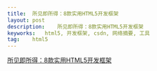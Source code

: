 ```yaml
---
title:  所见即所得：8款实用HTML5开发框架
layout: post
description:    所见即所得：8款实用HTML5开发框架
keyworks:   html5, 开发框架, csdn, 网络摘要, 工具
tag:    html5
---
```


[所见即所得：8款实用HTML5开发框架](http://www.csdn.net/article/2013-10-21/2817243-8-useful-html5-frameworks/)